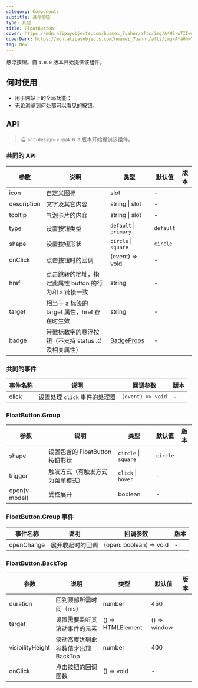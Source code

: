 ```yaml
---
category: Components
subtitle: 悬浮按钮
type: 其他
title: FloatButton
cover: https://mdn.alipayobjects.com/huamei_7uahnr/afts/img/A*HS-wTIIwu0kAAAAAAAAAAAAADrJ8AQ/original
coverDark: https://mdn.alipayobjects.com/huamei_7uahnr/afts/img/A*a0hwTY_rOSUAAAAAAAAAAAAADrJ8AQ/original
tag: New
---
```


悬浮按钮。自 `4.0.0` 版本开始提供该组件。

## 何时使用

- 用于网站上的全局功能；
- 无论浏览到何处都可以看见的按钮。

## API

> 自 `ant-design-vue@4.0.0` 版本开始提供该组件。

### 共同的 API

| 参数 | 说明 | 类型 | 默认值 | 版本 |
| --- | --- | --- | --- | --- |
| icon | 自定义图标 | slot | - |  |
| description | 文字及其它内容 | string \| slot | - |  |
| tooltip | 气泡卡片的内容 | string \| slot | - |  |
| type | 设置按钮类型 | `default` \| `primary` | `default` |  |
| shape | 设置按钮形状 | `circle` \| `square` | `circle` |  |
| onClick | 点击按钮时的回调 | (event) => void | - |  |
| href | 点击跳转的地址，指定此属性 button 的行为和 a 链接一致 | string | - |  |
| target | 相当于 a 标签的 target 属性，href 存在时生效 | string | - |  |
| badge | 带徽标数字的悬浮按钮（不支持 status 以及相关属性） | [BadgeProps](/components/badge-cn#api) | - |  |

### 共同的事件

| 事件名称 | 说明                          | 回调参数          | 版本 |
| -------- | ----------------------------- | ----------------- | ---- |
| click    | 设置处理 `click` 事件的处理器 | `(event) => void` | -    |

### FloatButton.Group

| 参数          | 说明                             | 类型                 | 默认值   | 版本 |
| ------------- | -------------------------------- | -------------------- | -------- | ---- |
| shape         | 设置包含的 FloatButton 按钮形状  | `circle` \| `square` | `circle` |      |
| trigger       | 触发方式（有触发方式为菜单模式） | `click` \| `hover`   | -        |      |
| open(v-model) | 受控展开                         | boolean              | -        |      |

### FloatButton.Group 事件

| 事件名称   | 说明             | 回调参数                | 版本 |
| ---------- | ---------------- | ----------------------- | ---- |
| openChange | 展开收起时的回调 | (open: boolean) => void | -    |

### FloatButton.BackTop

| 参数             | 说明                               | 类型              | 默认值       | 版本 |
| ---------------- | ---------------------------------- | ----------------- | ------------ | ---- |
| duration         | 回到顶部所需时间（ms）             | number            | 450          |      |
| target           | 设置需要监听其滚动事件的元素       | () => HTMLElement | () => window |      |
| visibilityHeight | 滚动高度达到此参数值才出现 BackTop | number            | 400          |      |
| onClick          | 点击按钮的回调函数                 | () => void        | -            |      |
